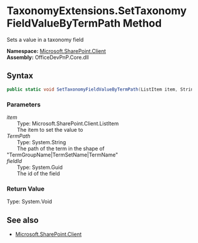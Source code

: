 # TaxonomyExtensions.SetTaxonomyFieldValueByTermPath Method  
Sets a value in a taxonomy field  

**Namespace:** [Microsoft.SharePoint.Client](Microsoft.SharePoint.Client.md)  
**Assembly:** OfficeDevPnP.Core.dll  
## Syntax
```C#
public static void SetTaxonomyFieldValueByTermPath(ListItem item, String TermPath, Guid fieldId)
```
### Parameters
*item*  
&emsp;&emsp;Type: Microsoft.SharePoint.Client.ListItem  
&emsp;&emsp;The item to set the value to  
*TermPath*  
&emsp;&emsp;Type: System.String  
&emsp;&emsp;The path of the term in the shape of "TermGroupName|TermSetName|TermName"  
*fieldId*  
&emsp;&emsp;Type: System.Guid  
&emsp;&emsp;The id of the field  
### Return Value
Type: System.Void  

## See also
- [Microsoft.SharePoint.Client](Microsoft.SharePoint.Client.md)
